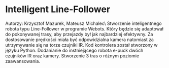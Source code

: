 # Intelligent Line-Follower
Autorzy: Krzysztof Mazurek, Mateusz Michalec\\
Stworzenie inteligentnego robota typu Line-Follower w programie Webots. Który będzie się adaptował do pokonywanej trasy, aby przejazdy był jak najbardziej efektywny. Za dostosowanie prędkości miała być odpowidzialna kamera natomiast za utrzymywanie się na torze czujniki IR. Kod kontrolera został stworzony w języku Python. Dodanianie do instniejącego robota e-puck dwóch czujników IR oraz kamery. Stworzenie 3 tras o różnym poziomie zaawansowania. 
